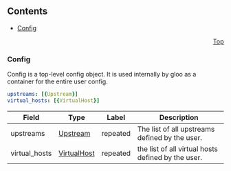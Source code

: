 <a name="top"/>

## Contents
  - [Config](#v1.Config)



<a name="config"/>
<p align="right"><a href="#top">Top</a></p>




<a name="v1.Config"/>

### Config
Config is a top-level config object. It is used internally by gloo as a container for the entire user config.


```yaml
upstreams: [{Upstream}]
virtual_hosts: [{VirtualHost}]

```
| Field | Type | Label | Description |
| ----- | ---- | ----- | ----------- |
| upstreams | [Upstream](#v1.Upstream) | repeated | The list of all upstreams defined by the user. |
| virtual_hosts | [VirtualHost](#v1.VirtualHost) | repeated | the list of all virtual hosts defined by the user. |





 

 

 

